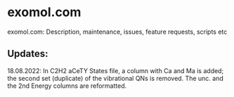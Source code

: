 # exomol.com
exomol.com: Description, maintenance,  issues, feature requests, scripts etc

## Updates: 
18.08.2022: In C2H2 aCeTY States file, a column with Ca and Ma is added; the second set (duplicate) of the vibrational QNs is removed. The unc. and the 2nd Energy columns are reformatted. 

